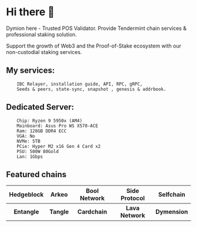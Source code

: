 # Hi there 👋
Dymion here - Trusted POS Validator. Provide Tendermint chain services & professional staking solution.

Support the growth of Web3 and the Proof-of-Stake ecosystem with our non-custodial staking services.

## My services: 

        IBC Relayer, installation guide, API, RPC, gRPC, 
        Seeds & peers, state-sync, snapshot , genesis & addrbook.
    
## Dedicated Server: 

        Chip: Ryzen 9 5950x (AM4)
        Mainboard: Asus Pro WS X570-ACE
        Ram: 128GB DDR4 ECC
        VGA: No
        NVMe: 5TB
        PCie: Hyper M2 x16 Gen 4 Card x2
        PSU: 500W 80Gold
        Lan: 1Gbps

## Featured chains

<div align="center" style="font-size: 16em;">

| Hedgeblock | Arkeo | Bool Network | Side Protocol | Selfchain |
| :--------: | :--------: | :--------: | :--------: | :--------: |
| **Entangle**  | **Tangle**  | **Cardchain**  | **Lava Network**  | **Dymension**  |


</div>




